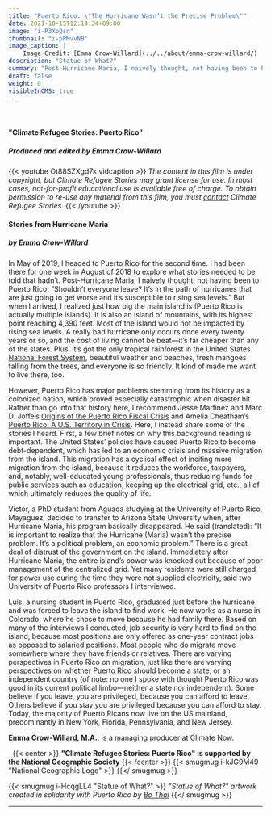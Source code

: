 ```yaml
---
title: "Puerto Rico: \"The Hurricane Wasn’t the Precise Problem\""
date: 2021-10-15T12:14:34+09:00
image: "i-P3XpQsn"
thumbnail: "i-pPMvvNB"
image_caption: |
    Image Credit: [Emma Crow-Willard](../../about/emma-crow-willard/)
description: "Statue of What?"
summary: "Post-Hurricane Maria, I naively thought, not having been to Puerto Rico: \"Shouldn’t everyone leave? It’s in the path of hurricanes that are just going to get worse and it’s susceptible to rising sea levels.\""
draft: false
weight: 0
visibleInCMS: true
---
```


&nbsp;
#### **"Climate Refugee Stories: Puerto Rico"**
##### ***Produced and edited by Emma Crow-Willard***
{{< youtube Ot88SZXgd7k vidcaption >}} 
*The content in this film is under copyright, but Climate Refugee Stories may grant license for use. In most cases, not-for-profit educational use is available free of charge. To obtain permission to re-use any material from this film, you must [contact](https://www.climaterefugeestories.com/about) Climate Refugee Stories.*
{{< /youtube >}}
&nbsp;

#### **Stories from Hurricane Maria**  
##### ***by Emma Crow-Willard***

In May of 2019, I headed to Puerto Rico for the second time. I had been there for one week in August of 2018 to explore what stories needed to be told that hadn’t. Post-Hurricane Maria, I naively thought, not having been to Puerto Rico: “Shouldn’t everyone leave? It’s in the path of hurricanes that are just going to get worse and it’s susceptible to rising sea levels.” But when I arrived, I realized just how big the main island is (Puerto Rico is actually multiple islands). It is also an island of mountains, with its highest point reaching 4,390 feet. Most of the island would not be impacted by rising sea levels. A really bad hurricane only occurs once every twenty years or so, and the cost of living cannot be beat—it’s far cheaper than any of the states. Plus, it’s got the only tropical rainforest in the United States [National Forest System](https://www.fs.usda.gov/elyunque), beautiful weather and beaches, fresh mangoes falling from the trees, and everyone is so friendly. It kind of made me want to live there, too.

However, Puerto Rico has major problems stemming from its history as a colonized nation, which proved especially catastrophic when disaster hit. Rather than go into that history here, I recommend Jesse Martinez and Marc D. Joffe’s [Origins of the Puerto Rico Fiscal Crisis](https://www.mercatus.org/system/files/Joffe-Puerto-Rico-Fiscal-Crisis-v1.pdf) and Amelia Cheatham’s [Puerto Rico: A U.S. Territory in Crisis](https://www.cfr.org/backgrounder/puerto-rico-us-territory-crisis). Here, I instead share some of the stories I heard. First, a few brief notes on why this background reading is important. The United States’ policies have caused Puerto Rico to become debt-dependent, which has led to an economic crisis and massive migration from the island. This migration has a cyclical effect of inciting more migration from the island, because it reduces the workforce, taxpayers, and, notably, well-educated young professionals, thus reducing funds for public services such as education, keeping up the electrical grid, etc., all of which ultimately reduces the quality of life.

Victor, a PhD student from Aguada studying at the University of Puerto Rico, Mayaguez, decided to transfer to Arizona State University when, after Hurricane Maria, his program basically disappeared. He said (translated): “It is important to realize that the Hurricane (Maria) wasn’t the precise problem. It’s a political problem, an economic problem.” There is a great deal of distrust of the government on the island. Immediately after Hurricane Maria, the entire island’s power was knocked out because of poor management of the centralized grid. Yet many residents were still charged for power use during the time they were not supplied electricity, said two University of Puerto Rico professors I interviewed.

Luis, a nursing student in Puerto Rico, graduated just before the hurricane and was forced to leave the island to find work. He now works as a nurse in Colorado, where he chose to move because he had family there. Based on many of the interviews I conducted, job security is very hard to find on the island, because most positions are only offered as one-year contract jobs as opposed to salaried positions. Most people who do migrate move somewhere where they have friends or relatives. There are varying perspectives in Puerto Rico on migration, just like there are varying perspectives on whether Puerto Rico should become a state, or an independent country (of note: no one I spoke with thought Puerto Rico was good in its current political limbo—neither a state nor independent). Some believe if you leave, you are privileged, because you can afford to leave. Others believe if you stay you are privileged because you can afford to stay. Today, the majority of Puerto Ricans now live on the US mainland, predominantly in New York, Florida, Pennsylvania, and New Jersey.

**Emma Crow-Willard, M.A.**, is a managing producer at Climate Now.

&nbsp;
{{< center >}}
**"Climate Refugee Stories: Puerto Rico" is supported by the National Geographic Society**
{{< /center >}}
{{< smugmug i-kJG9M49 "National Geographic Logo" >}}
{{</ smugmug >}}

{{< smugmug i-HcqgLL4 "Statue of What?" >}}
*"Statue of What?" artwork created in solidarity with Puerto Rico by [Bo Thai](../../about/bo-daraphant/)*
{{</ smugmug >}}


<!-- #### **Survivor Stories:**
##### Click on their names to read their stories.

&nbsp;

{{< carousel >}}
1pmgwh90w1RhRo0QdpzgXgUjHKq9wQxmf|[Jane Doe](https://climate-refugee-stories.github.io/crs-website/stories/marshall-islands-art-post/)
1eiuT7UrJ6aPUNkNA2udBmOUzLS75qLvg|[Jane Doe](https://climate-refugee-stories.github.io/crs-website/stories/marshall-islands-art-post/)
1pmgwh90w1RhRo0QdpzgXgUjHKq9wQxmf|[Jane Doe](https://climate-refugee-stories.github.io/crs-website/stories/marshall-islands-art-post/)
1eiuT7UrJ6aPUNkNA2udBmOUzLS75qLvg|[Jane Doe](https://climate-refugee-stories.github.io/crs-website/stories/marshall-islands-art-post/)
1pmgwh90w1RhRo0QdpzgXgUjHKq9wQxmf|[Jane Doe](https://climate-refugee-stories.github.io/crs-website/stories/marshall-islands-art-post/)
1eiuT7UrJ6aPUNkNA2udBmOUzLS75qLvg|[Jane Doe](https://climate-refugee-stories.github.io/crs-website/stories/marshall-islands-art-post/)
1pmgwh90w1RhRo0QdpzgXgUjHKq9wQxmf|[Jane Doe](https://climate-refugee-stories.github.io/crs-website/stories/marshall-islands-art-post/)
1eiuT7UrJ6aPUNkNA2udBmOUzLS75qLvg|[Jane Doe](https://climate-refugee-stories.github.io/crs-website/stories/marshall-islands-art-post/)
1pmgwh90w1RhRo0QdpzgXgUjHKq9wQxmf|[Jane Doe](https://climate-refugee-stories.github.io/crs-website/stories/marshall-islands-art-post/)
{{< /carousel >}} -->

---

